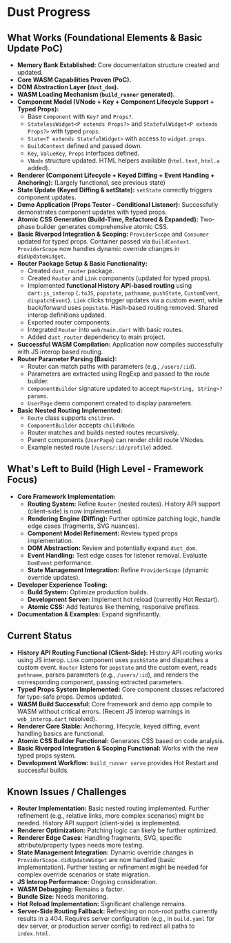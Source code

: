 # Dust Progress

## What Works (Foundational Elements & Basic Update PoC)

- **Memory Bank Established:** Core documentation structure created and updated.
- **Core WASM Capabilities Proven (PoC).**
- **DOM Abstraction Layer (`dust_dom`).**
- **WASM Loading Mechanism (`build_runner` generated).**
- **Component Model (VNode + Key + Component Lifecycle Support + Typed Props):**
  - Base `Component` with `Key?` and `Props?`.
  - `StatelessWidget<P extends Props?>` and `StatefulWidget<P extends Props?>`
    with typed `props`.
  - `State<T extends StatefulWidget>` with access to `widget.props`.
  - `BuildContext` defined and passed down.
  - `Key`, `ValueKey`, `Props` interfaces defined.
  - `VNode` structure updated. HTML helpers available (`html.text`, `html.a`
    added).
- **Renderer (Component Lifecycle + Keyed Diffing + Event Handling +
  Anchoring):** (Largely functional, see previous state)
- **State Update (Keyed Diffing & setState):** `setState` correctly triggers
  component updates.
- **Demo Application (Props Tester - Conditional Listener):** Successfully
  demonstrates component updates with typed props.
- **Atomic CSS Generation (Build-Time, Refactored & Expanded):** Two-phase
  builder generates comprehensive atomic CSS.
- **Basic Riverpod Integration & Scoping:** `ProviderScope` and `Consumer`
  updated for typed props. Container passed via `BuildContext`. `ProviderScope`
  now handles dynamic override changes in `didUpdateWidget`.
- **Router Package Setup & Basic Functionality:**
  - Created `dust_router` package.
  - Created `Router` and `Link` components (updated for typed props).
  - Implemented **functional History API-based routing** using `dart:js_interop`
    (`.toJS`, `popstate`, `pathname`, `pushState`, `CustomEvent`,
    `dispatchEvent`). `Link` clicks trigger updates via a custom event, while
    back/forward uses `popstate`. Hash-based routing removed. Shared interop
    definitions updated.
  - Exported router components.
  - Integrated `Router` into `web/main.dart` with basic routes.
  - Added `dust_router` dependency to main project.
- **Successful WASM Compilation:** Application now compiles successfully with JS
  interop based routing.
- **Router Parameter Parsing (Basic):**
  - Router can match paths with parameters (e.g., `/users/:id`).
  - Parameters are extracted using RegExp and passed to the route builder.
  - `ComponentBuilder` signature updated to accept
    `Map<String, String>? params`.
  - `UserPage` demo component created to display parameters.
- **Basic Nested Routing Implemented:**
  - `Route` class supports `children`.
  - `ComponentBuilder` accepts `childVNode`.
  - Router matches and builds nested routes recursively.
  - Parent components (`UserPage`) can render child route VNodes.
  - Example nested route (`/users/:id/profile`) added.

## What's Left to Build (High Level - Framework Focus)

- **Core Framework Implementation:**
  - **Routing System:** Refine `Router` (nested routes). History API support
    (client-side) is now implemented.
  - **Rendering Engine (Diffing):** Further optimize patching logic, handle edge
    cases (fragments, SVG nuances).
  - **Component Model Refinement:** Review typed props implementation.
  - **DOM Abstraction:** Review and potentially expand `dust_dom`.
  - **Event Handling:** Test edge cases for listener removal. Evaluate
    `DomEvent` performance.
  - **State Management Integration:** Refine `ProviderScope` (dynamic override
    updates).
- **Developer Experience Tooling:**
  - **Build System:** Optimize production builds.
  - **Development Server:** Implement hot reload (currently Hot Restart).
  - **Atomic CSS:** Add features like theming, responsive prefixes.
- **Documentation & Examples:** Expand significantly.

## Current Status

- **History API Routing Functional (Client-Side):** History API routing works
  using JS interop. `Link` component uses `pushState` and dispatches a custom
  event. `Router` listens for `popstate` and the custom event, reads `pathname`,
  parses parameters (e.g., `/users/:id`), and renders the corresponding
  component, passing extracted parameters.
- **Typed Props System Implemented:** Core component classes refactored for
  type-safe props. Demos updated.
- **WASM Build Successful:** Core framework and demo app compile to WASM without
  critical errors. (Recent JS interop warnings in `web_interop.dart` resolved).
- **Renderer Core Stable:** Anchoring, lifecycle, keyed diffing, event handling
  basics are functional.
- **Atomic CSS Builder Functional:** Generates CSS based on code analysis.
- **Basic Riverpod Integration & Scoping Functional:** Works with the new typed
  props system.
- **Development Workflow:** `build_runner serve` provides Hot Restart and
  successful builds.

## Known Issues / Challenges

- **Router Implementation:** Basic nested routing implemented. Further
  refinement (e.g., relative links, more complex scenarios) might be needed.
  History API support (client-side) is implemented.
- **Renderer Optimization:** Patching logic can likely be further optimized.
- **Renderer Edge Cases:** Handling fragments, SVG, specific attribute/property
  types needs more testing.
- **State Management Integration:** Dynamic override changes in
  `ProviderScope.didUpdateWidget` are now handled (basic implementation).
  Further testing or refinement might be needed for complex override scenarios
  or state migration.
- **JS Interop Performance:** Ongoing consideration.
- **WASM Debugging:** Remains a factor.
- **Bundle Size:** Needs monitoring.
- **Hot Reload Implementation:** Significant challenge remains.
- **Server-Side Routing Fallback:** Refreshing on non-root paths currently
  results in a 404. Requires server configuration (e.g., in `build.yaml` for dev
  server, or production server config) to redirect all paths to `index.html`.
